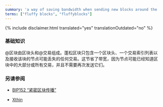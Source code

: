 ```yaml
---
summary: 'a way of saving bandwidth when sending new blocks around the network'
terms: ["fluffy blocks", "fluffyblocks"]
---
```


{% include disclaimer.html translated="yes" translationOutdated="no" %}

### 基础知识

@区块由区块头和@交易组成。蓬松区块只包含一个区块头、一个交易索引列表以及接收该块的节点可能丢失的任何交易。这节省了带宽，因为节点可能已经知道区块中的大部分或所有交易，并且不需要再次发送它们。

### 另请参阅

* [BIP152
  “紧密区块传播”](https://github.com/bitcoin/bips/blob/master/bip-0152.mediawiki)

* [Xthin](https://github.com/BitcoinUnlimited/BitcoinUnlimited/blob/release/doc/bu-xthin-protocol.md)
